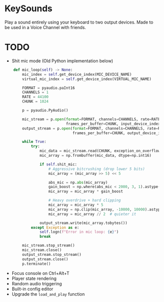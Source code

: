 # KeySounds
Play a sound entirely using your keyboard to two output devices.
Made to be used in a Voice Channel with friends.

# TODO
- Shit mic mode (Old Python implementation below)
```py
    def mic_loop(self) -> None:
        mic_index = self.get_device_index(MIC_DEVICE_NAME)
        virtual_mic_index = self.get_device_index(VIRTUAL_MIC_NAME)

        FORMAT = pyaudio.paInt16
        CHANNELS = 1
        RATE = 44100
        CHUNK = 1024

        p = pyaudio.PyAudio()

        mic_stream = p.open(format=FORMAT, channels=CHANNELS, rate=RATE, input=True,
                            frames_per_buffer=CHUNK, input_device_index=mic_index)
        output_stream = p.open(format=FORMAT, channels=CHANNELS, rate=RATE, output=True,
                               frames_per_buffer=CHUNK, output_device_index=virtual_mic_index)

        while True:
            try:
                mic_data = mic_stream.read(CHUNK, exception_on_overflow=False)
                mic_array = np.frombuffer(mic_data, dtype=np.int16)

                if self.shit_mic:
                    # Aggressive bitcrushing (drop lower 5 bits)
                    mic_array = (mic_array >> 5) << 5

                    abs_mic = np.abs(mic_array)
                    gain_boost = np.where(abs_mic < 2000, 3, 1).astype(np.int16)
                    mic_array = mic_array * gain_boost

                    # Heavy overdrive + hard clipping
                    mic_array = mic_array * 5
                    mic_array = np.clip(mic_array, -10000, 10000).astype(np.int16)
                    mic_array = mic_array // 2  # quieter it

                output_stream.write(mic_array.tobytes())
            except Exception as e:
                self.logn(f"Error in mic loop: {e}")
                break

        mic_stream.stop_stream()
        mic_stream.close()
        output_stream.stop_stream()
        output_stream.close()
        p.terminate()
```
- Focus console on Ctrl+Alt+T
- Player state rendering
- Random audio triggering
- Built-in config editor
- Upgrade the `load_and_play` function
